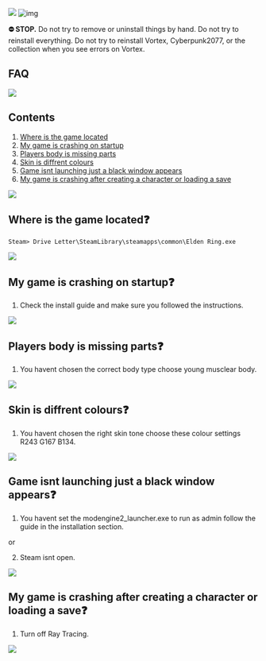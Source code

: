 ![](https://s12.gifyu.com/images/SukyP.png)
![img](https://i.imgur.com/zCpg0Fp.png)

**⛔ STOP.** Do not try to remove or uninstall things by hand. Do not try to reinstall everything. Do not try to reinstall Vortex, Cyberpunk2077, or the collection when you see errors on Vortex.

## FAQ

![](https://s11.gifyu.com/images/SuhlS.png)

## Contents
1) [Where is the game located](#where-is-the-game-located) 
2) [My game is crashing on startup](#my-game-is-crashing-on-startup)
3) [Players body is missing parts](#players-body-is-missing-parts)
4) [Skin is diffrent colours](#skin-is-diffrent-colours)
5) [Game isnt launching just a black window appears](#game-isnt-launching-just-a-black-window-appears)
6) [My game is crashing after creating a character or loading a save](#my-game-is-crashing-after-creating-a-character-or-loading-a-save)


![](https://s11.gifyu.com/images/SugDm.png)

## Where is the game located❓

```
Steam> Drive Letter\SteamLibrary\steamapps\common\Elden Ring.exe
```

![](https://s11.gifyu.com/images/SuhlS.png)


## My game is crashing on startup❓

1) Check the install guide and make sure you followed the instructions.


![](https://s11.gifyu.com/images/SuhlS.png)


## Players body is missing parts❓

1) You havent chosen the correct body type choose young musclear body.


![](https://s11.gifyu.com/images/SuhlS.png)



## Skin is diffrent colours❓

1) You havent chosen the right skin tone choose these colour settings R243 G167 B134.


![](https://s11.gifyu.com/images/SuhlS.png)


## Game isnt launching just a black window appears❓

1) You havent set the modengine2_launcher.exe to run as admin follow the guide in the installation section.

or

2) Steam isnt open.


![](https://s11.gifyu.com/images/SuhlS.png)



## My game is crashing after creating a character or loading a save❓

1) Turn off Ray Tracing.


![](https://s11.gifyu.com/images/SuhlS.png)


